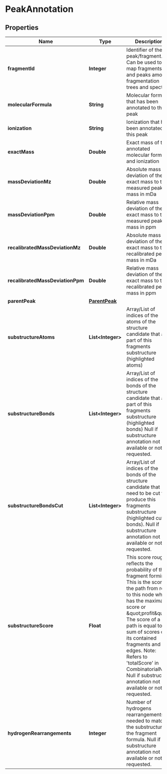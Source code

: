 

# PeakAnnotation


## Properties

| Name | Type | Description | Notes |
|------------ | ------------- | ------------- | -------------|
|**fragmentId** | **Integer** | Identifier of the peak/fragment. Can be used to map fragments and peaks  among fragmentation trees and spectra. |  |
|**molecularFormula** | **String** | Molecular formula that has been annotated to this peak |  [optional] |
|**ionization** | **String** | Ionization that has been annotated to this peak |  [optional] |
|**exactMass** | **Double** | Exact mass of the annotated molecular formula and ionization |  [optional] |
|**massDeviationMz** | **Double** | Absolute mass deviation of the exact mass to the measured peak mass in mDa |  [optional] |
|**massDeviationPpm** | **Double** | Relative mass deviation of the exact mass to the measured peak mass in ppm |  [optional] |
|**recalibratedMassDeviationMz** | **Double** | Absolute mass deviation of the exact mass to the recalibrated peak mass in mDa |  [optional] |
|**recalibratedMassDeviationPpm** | **Double** | Relative mass deviation of the exact mass to the recalibrated peak mass in ppm |  [optional] |
|**parentPeak** | [**ParentPeak**](ParentPeak.md) |  |  [optional] |
|**substructureAtoms** | **List&lt;Integer&gt;** | Array/List of indices of the atoms of the structure candidate that are part of this fragments substructure  (highlighted atoms) |  [optional] |
|**substructureBonds** | **List&lt;Integer&gt;** | Array/List of indices of the bonds of the structure candidate that are part of this fragments substructure  (highlighted bonds)   Null if substructure annotation not available or not requested. |  [optional] |
|**substructureBondsCut** | **List&lt;Integer&gt;** | Array/List of indices of the bonds of the structure candidate that need to be cut to produce this fragments  substructure (highlighted cutted bonds).   Null if substructure annotation not available or not requested. |  [optional] |
|**substructureScore** | **Float** | This score roughly reflects the probability of this fragment forming.   This is the score of the path from root to this node which has the maximal score or \&quot;profit\&quot;.  The score of a path is equal to the sum of scores of its contained fragments and edges.  Note: Refers to &#39;totalScore&#39; in CombinatorialNode   Null if substructure annotation not available or not requested. |  [optional] |
|**hydrogenRearrangements** | **Integer** | Number of hydrogens rearrangements needed to match the substructure to the fragment formula.   Null if substructure annotation not available or not requested. |  [optional] |




